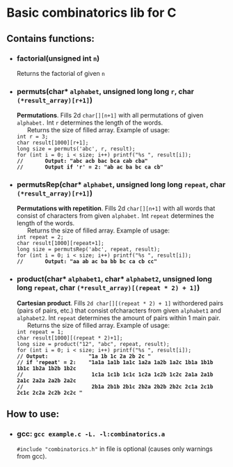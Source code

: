 # Basic combinatorics lib for C

## Contains functions:
<ul>
  <li>
    <h3>factorial(unsigned int <code>n</code>)</h3>
    Returns the factorial of given <code>n</code>
  </li>
  <li>
    <h3>permuts(char* <code>alphabet</code>, unsigned long long <code>r</code>, char <code>(*result_array)[r+1]</code>)</h3>
    <strong>Permutations</strong>. Fills 2d <code>char[][n+1]</code> with all permutations of given <code>alphabet.</code>
    Int <code>r</code> determines the length of the words.
    <ul>
      Returns the size of filled array. Example of usage:
    </ul>
<code>int r = 3;
char result[1000][r+1];
long size = permuts('abc', r, result);
for (int i = 0; i < size; i++) printf("%s ", result[i]);
<strong>//       Output: "abc acb bac bca cab cba"</strong>
<strong>//       Output if 'r' = 2: "ab ac ba bc ca cb"</strong></code>
  </li>
  <li>
    <h3>permutsRep(char* <code>alphabet</code>, unsigned long long <code>repeat</code>, char <code>(*result_array)[r+1]</code>)</h3>
    <strong>Permutations with repetition</strong>. Fills 2d <code>char[][n+1]</code> with all words that consist of characters from given <code>alphabet.</code>
    Int <code>repeat</code> determines the length of the words.
    <ul>
      Returns the size of filled array. Example of usage:
    </ul>
<code>int repeat = 2;
char result[1000][repeat+1];
long size = permutsRep('abc', repeat, result);
for (int i = 0; i < size; i++) printf("%s ", result[i]);
<strong>//       Output: "aa ab ac ba bb bc ca cb cc"</strong></code>
  </li>
  <li>
    <h3>product(char* <code>alphabet1</code>, char* <code>alphabet2</code>, unsigned long long <code>repeat</code>, char <code>(*result_array)[(repeat * 2) + 1]</code>)</h3>
    <strong>Cartesian product</strong>. Fills <code>2d char[][(repeat * 2) + 1]</code> withordered pairs (pairs of pairs, etc.) that consist ofcharacters from given <code>alphabet1</code> and <code>alphabet2</code>.
    Int <code>repeat</code> determines the amount of pairs within 1 main pair.
    <ul>
      Returns the size of filled array. Example of usage:
    </ul>
<code>int repeat = 1;
char result[1000][(repeat * 2)+1];
long size = product("12", "abc", repeat, result);
for (int i = 0; i < size; i++) printf("%s ", result[i]);
<strong>// Output:             "1a 1b 1c 2a 2b 2c "
// if 'repeat' = 2:    "1a1a 1a1b 1a1c 1a2a 1a2b 1a2c 1b1a 1b1b 1b1c 1b2a 1b2b 1b2c 
//                      1c1a 1c1b 1c1c 1c2a 1c2b 1c2c 2a1a 2a1b 2a1c 2a2a 2a2b 2a2c 
//                      2b1a 2b1b 2b1c 2b2a 2b2b 2b2c 2c1a 2c1b 2c1c 2c2a 2c2b 2c2c "</strong></code>
  </li>
</ul>

## How to use:
<ul>
  <li>
    <h3>gcc: <code>gcc example.c -L. -l:combinatorics.a</code></h3>
    <code>#include "combinatorics.h"</code> in file is optional (causes only warnings from gcc).
  </li>
</ul>
